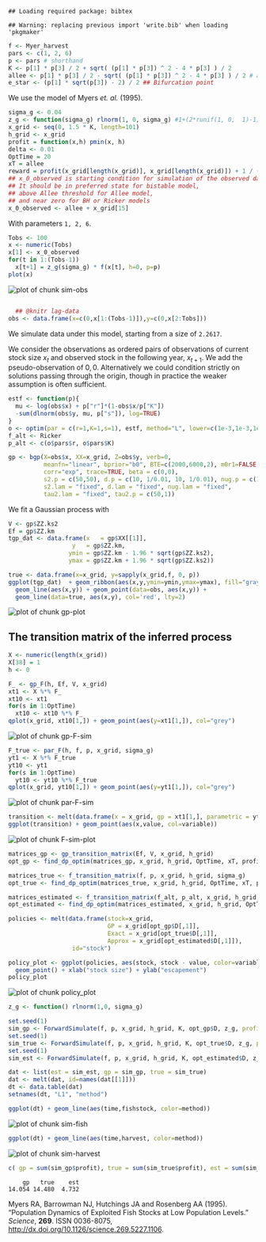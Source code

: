 
```
## Loading required package: bibtex
```

```
## Warning: replacing previous import 'write.bib' when loading 'pkgmaker'
```










```r
f <- Myer_harvest
pars <- c(1, 2, 6) 
p <- pars # shorthand 
K <- p[1] * p[3] / 2 + sqrt( (p[1] * p[3]) ^ 2 - 4 * p[3] ) / 2
allee <- p[1] * p[3] / 2 - sqrt( (p[1] * p[3]) ^ 2 - 4 * p[3] ) / 2 # allee threshold
e_star <- (p[1] * sqrt(p[3]) - 2) / 2 ## Bifurcation point 
```


We use the model of Myers _et. al._ (1995).



```r
sigma_g <- 0.04
z_g <- function(sigma_g) rlnorm(1, 0, sigma_g) #1+(2*runif(1, 0,  1)-1)*sigma_g #
x_grid <- seq(0, 1.5 * K, length=101)
h_grid <- x_grid
profit = function(x,h) pmin(x, h)
delta <- 0.01
OptTime = 20
xT = allee
reward = profit(x_grid[length(x_grid)], x_grid[length(x_grid)]) + 1 / (1 - delta) ^ OptTime 
## x_0_observed is starting condition for simulation of the observed data.  
## It should be in preferred state for bistable model, 
## above Allee threshold for Allee model, 
## and near zero for BH or Ricker models
x_0_observed <- allee + x_grid[15] 
```


With parameters `1, 2, 6`. 


```r
Tobs <- 100
x <- numeric(Tobs)
x[1] <- x_0_observed
for(t in 1:(Tobs-1))
  x[t+1] = z_g(sigma_g) * f(x[t], h=0, p=p)
plot(x)
```

![plot of chunk sim-obs](http://carlboettiger.info/assets/figures/2012-12-15-003da6e98e-sim-obs.png) 

```r

  ## @knitr lag-data
obs <- data.frame(x=c(0,x[1:(Tobs-1)]),y=c(0,x[2:Tobs]))
```


We simulate data under this model, starting from a size of `2.2617`.  





We consider the observations as ordered pairs of observations of current stock size $x_t$ and observed stock in the following year, $x_{t+1}$.  We add the pseudo-observation of $0,0$.  Alternatively we could condition strictly on solutions passing through the origin, though in practice the weaker assumption is often sufficient. 


```r
estf <- function(p){
  mu <- log(obs$x) + p["r"]*(1-obs$x/p["K"])
  -sum(dlnorm(obs$y, mu, p["s"]), log=TRUE)
}
o <- optim(par = c(r=1,K=1,s=1), estf, method="L", lower=c(1e-3,1e-3,1e-3))
f_alt <- Ricker
p_alt <- c(o$pars$r, o$pars$K)
```





```r
gp <- bgp(X=obs$x, XX=x_grid, Z=obs$y, verb=0,
          meanfn="linear", bprior="b0", BTE=c(2000,6000,2), m0r1=FALSE, 
          corr="exp", trace=TRUE, beta = c(0,0),
          s2.p = c(50,50), d.p = c(10, 1/0.01, 10, 1/0.01), nug.p = c(10, 1/0.01, 10, 1/0.01),
          s2.lam = "fixed", d.lam = "fixed", nug.lam = "fixed", 
          tau2.lam = "fixed", tau2.p = c(50,1))
```


We fit a Gaussian process with 


```r
V <- gp$ZZ.ks2
Ef = gp$ZZ.km
tgp_dat <- data.frame(x   = gp$XX[[1]], 
                  y   = gp$ZZ.km, 
                 ymin = gp$ZZ.km - 1.96 * sqrt(gp$ZZ.ks2), 
                 ymax = gp$ZZ.km + 1.96 * sqrt(gp$ZZ.ks2))
```



```r
true <- data.frame(x=x_grid, y=sapply(x_grid,f, 0, p))
ggplot(tgp_dat)  + geom_ribbon(aes(x,y,ymin=ymin,ymax=ymax), fill="gray80") +
  geom_line(aes(x,y)) + geom_point(data=obs, aes(x,y)) +
  geom_line(data=true, aes(x,y), col='red', lty=2)
```

![plot of chunk gp-plot](http://carlboettiger.info/assets/figures/2012-12-15-003da6e98e-gp-plot.png) 



## The transition matrix of the inferred process


```r
X <- numeric(length(x_grid))
X[38] = 1
h <- 0
```



```r
F_ <- gp_F(h, Ef, V, x_grid)
xt1 <- X %*% F_
xt10 <- xt1
for(s in 1:OptTime)
  xt10 <- xt10 %*% F_
qplot(x_grid, xt10[1,]) + geom_point(aes(y=xt1[1,]), col="grey")
```

![plot of chunk gp-F-sim](http://carlboettiger.info/assets/figures/2012-12-15-003da6e98e-gp-F-sim.png) 



```r
F_true <- par_F(h, f, p, x_grid, sigma_g)
yt1 <- X %*% F_true
yt10 <- yt1
for(s in 1:OptTime)
  yt10 <- yt10 %*% F_true
qplot(x_grid, yt10[1,]) + geom_point(aes(y=yt1[1,]), col="grey")
```

![plot of chunk par-F-sim](http://carlboettiger.info/assets/figures/2012-12-15-003da6e98e-par-F-sim.png) 



```r
transition <- melt(data.frame(x = x_grid, gp = xt1[1,], parametric = yt1[1,]), id="x")
ggplot(transition) + geom_point(aes(x,value, col=variable))
```

![plot of chunk F-sim-plot](http://carlboettiger.info/assets/figures/2012-12-15-003da6e98e-F-sim-plot.png) 





```r
matrices_gp <- gp_transition_matrix(Ef, V, x_grid, h_grid)
opt_gp <- find_dp_optim(matrices_gp, x_grid, h_grid, OptTime, xT, profit, delta, reward=reward)
```



```r
matrices_true <- f_transition_matrix(f, p, x_grid, h_grid, sigma_g)
opt_true <- find_dp_optim(matrices_true, x_grid, h_grid, OptTime, xT, profit, delta=delta, reward = reward)
```



```r
matrices_estimated <- f_transition_matrix(f_alt, p_alt, x_grid, h_grid, sigma_g)
opt_estimated <- find_dp_optim(matrices_estimated, x_grid, h_grid, OptTime, xT, profit, delta=delta, reward = reward)
```




```r
policies <- melt(data.frame(stock=x_grid, 
                            GP = x_grid[opt_gp$D[,1]], 
                            Exact = x_grid[opt_true$D[,1]],
                            Approx = x_grid[opt_estimated$D[,1]]),
                  id="stock")

policy_plot <- ggplot(policies, aes(stock, stock - value, color=variable)) +
  geom_point() + xlab("stock size") + ylab("escapement") 
policy_plot
```

![plot of chunk policy_plot](http://carlboettiger.info/assets/figures/2012-12-15-003da6e98e-policy_plot.png) 




```r
z_g <- function() rlnorm(1,0, sigma_g)
```



```r
set.seed(1)
sim_gp <- ForwardSimulate(f, p, x_grid, h_grid, K, opt_gp$D, z_g, profit=profit)
set.seed(1)
sim_true <- ForwardSimulate(f, p, x_grid, h_grid, K, opt_true$D, z_g, profit=profit)
set.seed(1)
sim_est <- ForwardSimulate(f, p, x_grid, h_grid, K, opt_estimated$D, z_g, profit=profit)
```




```r
dat <- list(est = sim_est, gp = sim_gp, true = sim_true)
dat <- melt(dat, id=names(dat[[1]]))
dt <- data.table(dat)
setnames(dt, "L1", "method") 
```




```r
ggplot(dt) + geom_line(aes(time,fishstock, color=method))
```

![plot of chunk sim-fish](http://carlboettiger.info/assets/figures/2012-12-15-003da6e98e-sim-fish.png) 




```r
ggplot(dt) + geom_line(aes(time,harvest, color=method))
```

![plot of chunk sim-harvest](http://carlboettiger.info/assets/figures/2012-12-15-003da6e98e-sim-harvest.png) 



```r
c( gp = sum(sim_gp$profit), true = sum(sim_true$profit), est = sum(sim_est$profit))
```

```
    gp   true    est 
14.054 14.480  4.732 
```


<p>Myers RA, Barrowman NJ, Hutchings JA and Rosenberg AA (1995).
&ldquo;Population Dynamics of Exploited Fish Stocks at Low Population Levels.&rdquo;
<EM>Science</EM>, <B>269</B>.
ISSN 0036-8075, <a href="http://dx.doi.org/10.1126/science.269.5227.1106">http://dx.doi.org/10.1126/science.269.5227.1106</a>.

